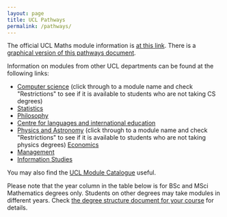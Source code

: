 ```yaml
---
layout: page
title: UCL Pathways
permalink: /pathways/
---
```


The official UCL Maths module information is [at this link](https://www.ucl.ac.uk/maths/current-students/current-undergraduates/module-information-undergraduates). There is a [graphical version of this pathways document](http://www.homepages.ucl.ac.uk/~ucahmto/pathways.html).

Information on modules from other UCL departments can be found at the following links:

 - [Computer science](https://www.ucl.ac.uk/prospective-students/undergraduate/degrees/computer-science-bsc#tab1-year1) (click through to a module name and check "Restrictions" to see if it is available to students who are not taking CS degrees)
 - [Statistics](https://www.ucl.ac.uk/statistics/current-students/modules-statistical-science-students-other-departments)
 - [Philosophy](https://www.ucl.ac.uk/philosophy/current-students/ba-programmes/ba-modules)
 - [Centre for languages and international education](https://www.ucl.ac.uk/languages-international-education/ucl-centre-languages-international-education)
 - [Physics and Astronomy](https://www.ucl.ac.uk/prospective-students/undergraduate/degrees/physics-msci#tab1-year1) (click through to a module name and check "Restrictions" to see if it is available to students who are not taking physics degrees) [Economics](https://www.ucl.ac.uk/economics/study/undergraduate/module-list)
 - [Management](https://www.mgmt.ucl.ac.uk/undergraduate-elective-modules)
 - [Information Studies](https://www.ucl.ac.uk/information-studies/study/undergraduate-study/other-undergraduate-modules)

You may also find the [UCL Module Catalogue](https://www.ucl.ac.uk/module-catalogue/) useful.

Please note that the year column in the table below is for BSc and MSci Mathematics degrees only. Students on other degrees may take modules in different years. Check [the degree structure document for your course](https://www.ucl.ac.uk/maths/current-students/current-undergraduates/degree-structures-and-options/specific-degree-structures) for details.
